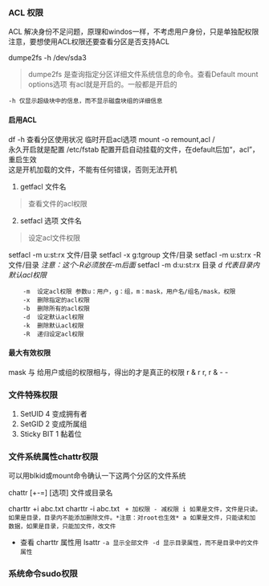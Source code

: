 ### ACL 权限
ACL 解决身份不足问题，原理和windos一样，不考虑用户身份，只是单独配权限
注意，要想使用ACL权限还要查看分区是否支持ACL

dumpe2fs -h /dev/sda3
> dumpe2fs 是查询指定分区详细文件系统信息的命令。查看Default mount options选项
> 有acl就是开启的。一般都是开启的
```
-h 仅显示超级块中的信息，而不显示磁盘块组的详细信息
```
#### 启用ACL
df -h 查看分区使用状况
临时开启acl选项 mount -o remount,acl /  
永久开启就是配置 /etc/fstab 配置开启自动挂载的文件，在default后加“，acl”，重启生效  
这是开机加载的文件，不能有任何错误，否则无法开机

1. getfacl 文件名
> 查看文件的acl权限
2. setfacl 选项 文件名
> 设定acl文件权限

setfacl -m u:st:rx 文件/目录
setfacl -x g:tgroup 文件/目录
setfacl -m u:st:rx -R 文件/目录 *注意：这个-R必须放在-m后面*
setfacl -m d:u:st:rx 目录 *d 代表目录内默认acl权限*
```
    -m  设定acl权限 参数u：用户，g：组，m：mask，用户名/组名/mask，权限
    -x  删除指定的acl权限
    -b  删除所有的acl权限
    -d  设定默认acl权限
    -k  删除默认acl权限
    -R  递归设定acl权限
```

#### 最大有效权限

mask 与 给用户或组的权限相与，得出的才是真正的权限 r & r r, r & - -

### 文件特殊权限

1. SetUID 4 变成拥有者
2. SetGID 2 变成所属组
3. Sticky BIT 1 黏着位

### 文件系统属性chattr权限

可以用blkid或mount命令确认一下这两个分区的文件系统

chattr \[+-=] \[选项] 文件或目录名

charttr +i abc.txt
charttr -i abc.txt
` 
    + 加权限 - 减权限
    i 如果是文件，文件是只读。如果是目录，目录内不能添加删除文件。*注意：对root也生效*
    a 如果是文件，只能读和加数据，如果是目录，只能加文件，改文件
`
- 查看 charttr 属性用 lsattr
`
    -a 显示全部文件
    -d 显示目录属性，而不是目录中的文件属性
`

### 系统命令sudo权限